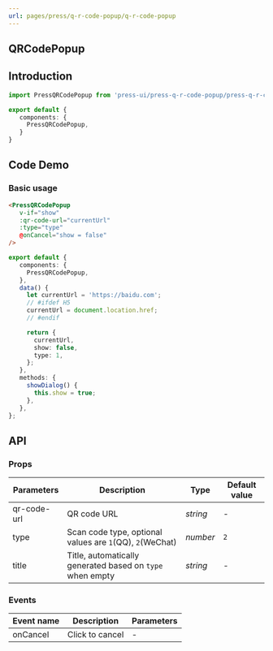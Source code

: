 ```yaml
---
url: pages/press/q-r-code-popup/q-r-code-popup
---
```


## QRCodePopup 


## Introduction

```ts
import PressQRCodePopup from 'press-ui/press-q-r-code-popup/press-q-r-code-popup';

export default {
   components: {
     PressQRCodePopup,
   }
}
```

## Code Demo

### Basic usage

```html
<PressQRCodePopup
   v-if="show"
   :qr-code-url="currentUrl"
   :type="type"
   @onCancel="show = false"
/>
```

```ts
export default {
   components: {
     PressQRCodePopup,
   },
   data() {
     let currentUrl = 'https://baidu.com';
     // #ifdef H5
     currentUrl = document.location.href;
     // #endif

     return {
       currentUrl,
       show: false,
       type: 1,
     };
   },
   methods: {
     showDialog() {
       this.show = true;
     },
   },
};
```

## API

### Props

| Parameters  | Description                                               | Type     | Default value |
| ----------- | --------------------------------------------------------- | -------- | ------------- |
| qr-code-url | QR code URL                                               | _string_ | -             |
| type        | Scan code type, optional values are `1`(QQ), `2`(WeChat)  | _number_ | `2`           |
| title       | Title, automatically generated based on `type` when empty | _string_ | -             |



### Events

| Event name | Description     | Parameters |
| ---------- | --------------- | ---------- |
| onCancel   | Click to cancel | -          |